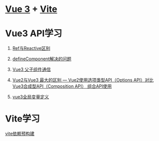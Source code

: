 <!--
 * @Author: TerryMin
 * @Date: 2021-12-11 15:17:15
 * @LastEditors: TerryMin
 * @LastEditTime: 2022-09-16 15:30:26
 * @Description: file not
-->
# [Vue 3]((https://staging-cn.vuejs.org/)) + [Vite](https://vitejs.bootcss.com/guide/#trying-vite-online)
 


# Vue3 API学习
1. [Ref与Reactive区别](https://juejin.cn/post/6976611660161089543)

2. [defineComponent解决的问题](https://blog.csdn.net/qq_36157085/article/details/109498473)

3. [Vue3 父子组件通信](https://www.cnblogs.com/nangezi/p/16175091.html)

4. [Vue2与Vue3 最大的区别 — Vue2使用选项类型API（Options API）对比Vue3合成型API（Composition API） 组合API使用](https://juejin.cn/post/6976830388580646942)

5. [vue3全局变量定义](https://www.yisu.com/zixun/724950.html)

# Vite学习
[vite依赖预构建](https://juejin.cn/post/6930407545374785543)


